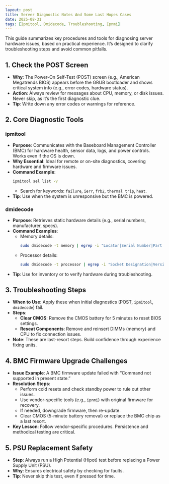 ```yaml
---
layout: post
title: Server Diagnostic Notes And Some Last Hopes Cases
date: 2025-08-31
tags: [Ipmitool, Dmidecode, Troubleshooting, Ipnmi]
---
```


This guide summarizes key procedures and tools for diagnosing server hardware issues, based on practical experience. It’s designed to clarify troubleshooting steps and avoid common pitfalls.

## 1. Check the POST Screen

- **Why**: The Power-On Self-Test (POST) screen (e.g., American Megatrends BIOS) appears before the GRUB bootloader and shows critical system info (e.g., error codes, hardware status).
- **Action**: Always review for messages about CPU, memory, or disk issues. Never skip, as it’s the first diagnostic clue.
- **Tip**: Write down any error codes or warnings for reference.

## 2. Core Diagnostic Tools

### ipmitool

- **Purpose**: Communicates with the Baseboard Management Controller (BMC) for hardware health, sensor data, logs, and power controls. Works even if the OS is down.
- **Why Essential**: Ideal for remote or on-site diagnostics, covering hardware and firmware issues.
- **Command Example**:
  ```bash
  ipmitool sel list -v
  ```
  - Search for keywords: `failure`, `ierr`, `frb2`, `thermal trip`, `heat`.
- **Tip**: Use when the system is unresponsive but the BMC is powered.

### dmidecode

- **Purpose**: Retrieves static hardware details (e.g., serial numbers, manufacturer, specs).
- **Command Examples**:
  - Memory details:
    ```bash
    sudo dmidecode -t memory | egrep -i "Locator|Serial Number|Part Number|Size"
    ```
  - Processor details:
    ```bash
    sudo dmidecode -t processor | egrep -i "Socket Designation|Version|Serial Number|ID"
    ```
- **Tip**: Use for inventory or to verify hardware during troubleshooting.

## 3. Troubleshooting Steps

- **When to Use**: Apply these when initial diagnostics (POST, `ipmitool`, `dmidecode`) fail.
- **Steps**:
  - **Clear CMOS**: Remove the CMOS battery for 5 minutes to reset BIOS settings.
  - **Reseat Components**: Remove and reinsert DIMMs (memory) and CPU to fix connection issues.
- **Note**: These are last-resort steps. Build confidence through experience fixing units.

## 4. BMC Firmware Upgrade Challenges

- **Issue Example**: A BMC firmware update failed with “Command not supported in present state.”
- **Resolution Steps**:
  - Perform cold resets and check standby power to rule out other issues.
  - Use vendor-specific tools (e.g., `ipnmi`) with original firmware for recovery.
  - If needed, downgrade firmware, then re-update.
  - Clear CMOS (5-minute battery removal) or replace the BMC chip as a last resort.
- **Key Lesson**: Follow vendor-specific procedures. Persistence and methodical testing are critical.

## 5. PSU Replacement Safety

- **Step**: Always run a High Potential (Hipot) test before replacing a Power Supply Unit (PSU).
- **Why**: Ensures electrical safety by checking for faults.
- **Tip**: Never skip this test, even if pressed for time.
